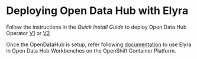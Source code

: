 <!--
{% comment %}
Copyright 2018-2025 Elyra Authors

Licensed under the Apache License, Version 2.0 (the "License");
you may not use this file except in compliance with the License.
You may obtain a copy of the License at

http://www.apache.org/licenses/LICENSE-2.0

Unless required by applicable law or agreed to in writing, software
distributed under the License is distributed on an "AS IS" BASIS,
WITHOUT WARRANTIES OR CONDITIONS OF ANY KIND, either express or implied.
See the License for the specific language governing permissions and
limitations under the License.
{% endcomment %}
-->

# Deploying Open Data Hub with Elyra

Follow the instructions in the _Quick Install Guide_ to deploy Open Data Hub Operator
[V1](https://opendatahub.io/docs/quick-installation/) or
[V2](https://opendatahub.io/docs/quick-installation-new-operator/)

Once the OpenDataHub is setup, refer following [documentation](https://opendatahub.io/docs/working-on-data-science-projects/#working-with-data-science-pipelines_ds-pipelines) to use Elyra in Open Data Hub Workbenches on the OpenShift Container Platform.
